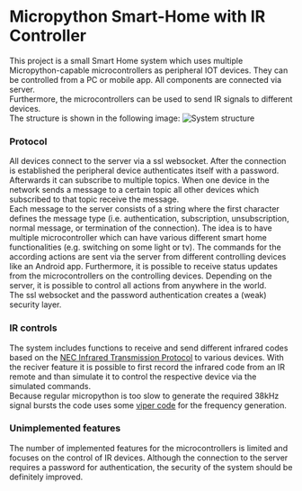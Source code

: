 # Micropython Smart-Home with IR Controller

This project is a small Smart Home system which uses multiple Micropython-capable microcontrollers as peripheral IOT devices. They can be controlled from a PC or mobile app. All components are connected via server.  
Furthermore, the microcontrollers can be used to send IR signals to different devices.  
The structure is shown in the following image:
![System structure](Server/structure.png)

### Protocol
All devices connect to the server via a ssl websocket. After the connection is established the peripheral device authenticates itself with a password. Afterwards it can subscribe to multiple topics. When one device in the network sends a message to a certain topic all other devices which subscribed to that topic receive the message.  
Each message to the server consists of a string where the first character defines the message type (i.e. authentication, subscription, unsubscription, normal message, or termination of the connection).
The idea is to have multiple microcontroller which can have various different smart home functionalities (e.g. switching on some light or tv). The commands for the according actions are sent via the server from different controlling devices like an Android app. Furthermore, it is possible to receive status updates from the microcontrollers on the controlling devices. Depending on the server, it is possible to control all actions from anywhere in the world.  
The ssl websocket and the password authentication creates a (weak) security layer.

### IR controls
The system includes functions to receive and send different infrared codes based on the [NEC Infrared Transmission Protocol](https://techdocs.altium.com/display/FPGA/NEC+Infrared+Transmission+Protocol) to various devices. With the reciver feature it is possible to first record the infrared code from an IR remote and than simulate it to control the respective device via the simulated commands.  
Because regular micropython is too slow to generate the required 38kHz signal bursts the code uses some [viper code](http://docs.micropython.org/en/latest/reference/speed_python.html#the-viper-code-emitter) for the frequency generation.

### Unimplemented features
The number of implemented features for the microcontrollers is limited and focuses on the control of IR devices. Although the connection to the server requires a password for authentication, the security of the system should be definitely improved.